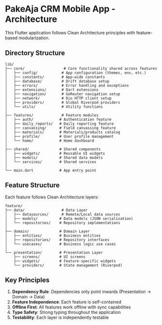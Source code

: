 # PakeAja CRM Mobile App - Architecture

This Flutter application follows Clean Architecture principles with feature-based modularization.

## Directory Structure

```
lib/
├── core/                  # Core functionality shared across features
│   ├── config/           # App configuration (themes, env, etc.)
│   ├── constants/        # App-wide constants
│   ├── database/         # Drift database setup
│   ├── errors/           # Error handling and exceptions
│   ├── extensions/       # Dart extensions
│   ├── navigation/       # GoRouter navigation setup
│   ├── network/          # Dio HTTP client setup
│   ├── providers/        # Global Riverpod providers
│   └── utils/            # Utility functions
│
├── features/             # Feature modules
│   ├── auth/            # Authentication feature
│   ├── daily_reports/   # Daily reporting feature
│   ├── canvassing/      # Field canvassing feature
│   ├── materials/       # Materials/products catalog
│   ├── profile/         # User profile management
│   └── home/            # Home dashboard
│
├── shared/              # Shared components
│   ├── widgets/         # Reusable UI widgets
│   ├── models/          # Shared data models
│   └── services/        # Shared services
│
└── main.dart            # App entry point
```

## Feature Structure

Each feature follows Clean Architecture layers:

```
feature/
├── data/                 # Data Layer
│   ├── datasources/      # Remote/Local data sources
│   ├── models/          # Data models (JSON serialization)
│   └── repositories/    # Repository implementations
│
├── domain/              # Domain Layer
│   ├── entities/        # Business entities
│   ├── repositories/    # Repository interfaces
│   └── usecases/        # Business logic use cases
│
└── presentation/        # Presentation Layer
    ├── screens/         # UI screens
    ├── widgets/         # Feature-specific widgets
    └── providers/       # State management (Riverpod)
```

## Key Principles

1. **Dependency Rule**: Dependencies only point inwards (Presentation → Domain → Data)
2. **Feature Independence**: Each feature is self-contained
3. **Offline First**: All features work offline with sync capabilities
4. **Type Safety**: Strong typing throughout the application
5. **Testability**: Each layer is independently testable